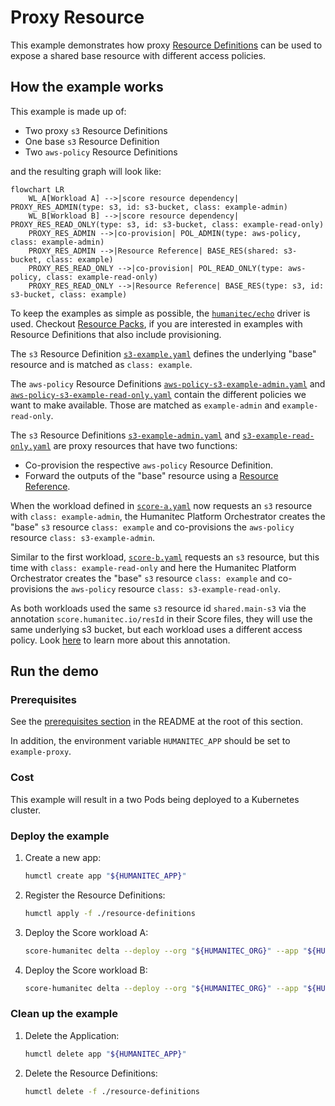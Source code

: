 # Proxy Resource

This example demonstrates how proxy [Resource Definitions](https://developer.humanitec.com/platform-orchestrator/resources/resource-definitions/) can be used to expose
a shared base resource with different access policies.

## How the example works

This example is made up of:

* Two proxy `s3` Resource Definitions
* One base `s3` Resource Definition
* Two `aws-policy` Resource Definitions

and the resulting graph will look like:

```mermaid
flowchart LR
    WL_A[Workload A] -->|score resource dependency| PROXY_RES_ADMIN(type: s3, id: s3-bucket, class: example-admin)
    WL_B[Workload B] -->|score resource dependency| PROXY_RES_READ_ONLY(type: s3, id: s3-bucket, class: example-read-only)
    PROXY_RES_ADMIN -->|co-provision| POL_ADMIN(type: aws-policy, class: example-admin)
    PROXY_RES_ADMIN -->|Resource Reference| BASE_RES(shared: s3-bucket, class: example)
    PROXY_RES_READ_ONLY -->|co-provision| POL_READ_ONLY(type: aws-policy, class: example-read-only)
    PROXY_RES_READ_ONLY -->|Resource Reference| BASE_RES(type: s3, id: s3-bucket, class: example)

```

To keep the examples as simple as possible, the [`humanitec/echo`](https://developer.humanitec.com/integration-and-extensions/drivers/generic-drivers/echo/) driver is used. Checkout [Resource Packs](https://developer.humanitec.com/platform-orchestrator/resources/resource-packs/), if you are interested in examples with Resource Definitions that also include provisioning.

The `s3` Resource Definition [`s3-example.yaml`](./resource-definitions/s3-example.yaml) defines the underlying "base" resource and is matched as `class: example`.

The `aws-policy` Resource Definitions [`aws-policy-s3-example-admin.yaml`](./resource-definitions/aws-policy-s3-example-admin.yaml) and [`aws-policy-s3-example-read-only.yaml`](./resource-definitions/aws-policy-s3-example-read-only.yaml) contain the different policies we want to make available. Those are matched as `example-admin` and `example-read-only`.

The `s3` Resource Definitions [`s3-example-admin.yaml`](./resource-definitions/s3-example-admin.yaml) and [`s3-example-read-only.yaml`](./resource-definitions/s3-example-read-only.yaml) are proxy resources that have two functions:

* Co-provision the respective `aws-policy` Resource Definition.
* Forward the outputs of the "base" resource using a [Resource Reference](https://developer.humanitec.com/platform-orchestrator/resources/resource-graph/#resource-references).

When the workload defined in [`score-a.yaml`](./score-a.yaml) now requests an `s3` resource with `class: example-admin`, the Humanitec Platform Orchestrator creates the "base" `s3` resource `class: example` and co-provisions the `aws-policy` resource `class: s3-example-admin`.

Similar to the first workload, [`score-b.yaml`](./score-a.yaml) requests an `s3` resource, but this time with `class: example-read-only` and here the Humanitec Platform Orchestrator creates the "base" `s3` resource `class: example` and co-provisions the `aws-policy` resource `class: s3-example-read-only`.

As both workloads used the same `s3` resource id `shared.main-s3` via the annotation `score.humanitec.io/resId` in their Score files, they will use the same underlying s3 bucket, but each workload uses a different access policy. Look [here](https://developer.humanitec.com/score/working-with/annotations/#shared-resource-id) to learn more about this annotation.

## Run the demo

### Prerequisites

See the [prerequisites section](../README.md#prerequisites) in the README at the root of this section.

In addition, the environment variable `HUMANITEC_APP` should be set to `example-proxy`.

### Cost

This example will result in a two Pods being deployed to a Kubernetes cluster.

### Deploy the example

1. Create a new app:

   ```bash
   humctl create app "${HUMANITEC_APP}"
   ```

2. Register the Resource Definitions:

   ```bash
   humctl apply -f ./resource-definitions
   ```

3. Deploy the Score workload A:

   ```bash
   score-humanitec delta --deploy --org "${HUMANITEC_ORG}" --app "${HUMANITEC_APP}" --env "${HUMANITEC_ENV}" --token "${HUMANITEC_TOKEN} --retry --file score-a.yaml
   ```

4. Deploy the Score workload B:

   ```bash
   score-humanitec delta --deploy --org "${HUMANITEC_ORG}" --app "${HUMANITEC_APP}" --env "${HUMANITEC_ENV}" --token "${HUMANITEC_TOKEN} --retry --file score-b.yaml
   ```

### Clean up the example

1. Delete the Application:

   ```bash
   humctl delete app "${HUMANITEC_APP}"
   ```

2. Delete the Resource Definitions:

   ```bash
   humctl delete -f ./resource-definitions
   ```
